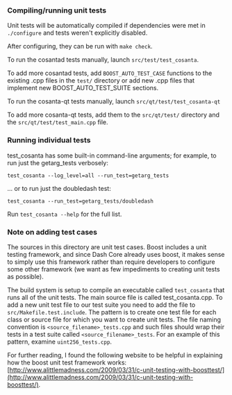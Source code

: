 ### Compiling/running unit tests

Unit tests will be automatically compiled if dependencies were met in `./configure`
and tests weren't explicitly disabled.

After configuring, they can be run with `make check`.

To run the cosantad tests manually, launch `src/test/test_cosanta`.

To add more cosantad tests, add `BOOST_AUTO_TEST_CASE` functions to the existing
.cpp files in the `test/` directory or add new .cpp files that
implement new BOOST_AUTO_TEST_SUITE sections.

To run the cosanta-qt tests manually, launch `src/qt/test/test_cosanta-qt`

To add more cosanta-qt tests, add them to the `src/qt/test/` directory and
the `src/qt/test/test_main.cpp` file.

### Running individual tests

test_cosanta has some built-in command-line arguments; for
example, to run just the getarg_tests verbosely:

    test_cosanta --log_level=all --run_test=getarg_tests

... or to run just the doubledash test:

    test_cosanta --run_test=getarg_tests/doubledash

Run `test_cosanta --help` for the full list.

### Note on adding test cases

The sources in this directory are unit test cases.  Boost includes a
unit testing framework, and since Dash Core already uses boost, it makes
sense to simply use this framework rather than require developers to
configure some other framework (we want as few impediments to creating
unit tests as possible).

The build system is setup to compile an executable called `test_cosanta`
that runs all of the unit tests.  The main source file is called
test_cosanta.cpp. To add a new unit test file to our test suite you need
to add the file to `src/Makefile.test.include`. The pattern is to create 
one test file for each class or source file for which you want to create 
unit tests.  The file naming convention is `<source_filename>_tests.cpp` 
and such files should wrap their tests in a test suite 
called `<source_filename>_tests`. For an example of this pattern, 
examine `uint256_tests.cpp`.

For further reading, I found the following website to be helpful in
explaining how the boost unit test framework works:
[http://www.alittlemadness.com/2009/03/31/c-unit-testing-with-boosttest/](http://www.alittlemadness.com/2009/03/31/c-unit-testing-with-boosttest/).
